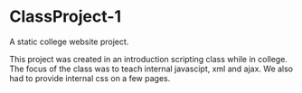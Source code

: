 # ClassProject-1
A static college website project.

This project was created in an introduction scripting class while in college. The focus of the class was to teach internal javascipt, xml and ajax. We also had to provide internal css on a few pages. 

